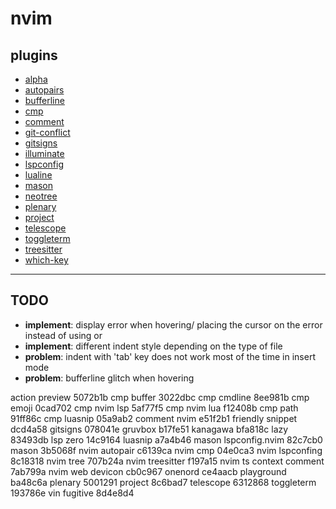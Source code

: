 # nvim


## plugins
- [alpha](https://github.com/goolord/alpha-nvim)
- [autopairs](https://github.com/windwp/nvim-autopairs)
- [bufferline](https://github.com/akinsho/bufferline.nvim)
- [cmp](https://github.com/hrsh7th/nvim-cmp)
- [comment](https://github.com/numToStr/Comment.nvim)
- [git-conflict](https://github.com/akinsho/git-conflict.nvim)
- [gitsigns](https://github.com/lewis6991/gitsigns.nvim)
- [illuminate](https://github.com/RRethy/vim-illuminate)
- [lspconfig](https://github.com/neovim/nvim-lspconfig)
- [lualine](https://github.com/nvim-lualine/lualine.nvim)
- [mason](https://github.com/williamboman/mason.nvim)
- [neotree](https://github.com/nvim-neo-tree/neo-tree.nvim)
- [plenary](https://github.com/nvim-lua/plenary.nvim)
- [project](https://github.com/ahmedkhalf/project.nvim)
- [telescope](https://github.com/nvim-telescope/telescope.nvim)
- [toggleterm](https://github.com/akinsho/toggleterm.nvim)
- [treesitter](https://github.com/nvim-treesitter/nvim-treesitter)
- [which-key](https://github.com/folke/which-key.nvim)

***
## TODO
- __implement__: display error when hovering/ placing the cursor on the error instead of using <g-l> or <K>
- __implement__: different indent style depending on the type of file
- __problem__: indent with 'tab' key does not work most of the time in insert mode
- __problem__: bufferline glitch when hovering


action preview 5072b1b
cmp buffer 3022dbc
cmp cmdline 8ee981b
cmp emoji 0cad702
cmp nvim lsp 5af77f5
cmp nvim lua f12408b
cmp path 91ff86c
cmp luasnip 05a9ab2
comment nvim e51f2b1
friendly snippet dcd4a58
gitsigns 078041e
gruvbox b17fe51
kanagawa bfa818c
lazy 83493db
lsp zero 14c9164
luasnip a7a4b46
mason lspconfig.nvim 82c7cb0
mason 3b5068f
nvim autopair c6139ca
nvim cmp 04e0ca3
nvim lspconfing 8c18318
nvim tree 707b24a
nvim treesitter f197a15
nvim ts context comment 7ab799a
nvim web devicon cb0c967
onenord ce4aacb
playground ba48c6a
plenary 5001291
project 8c6bad7
telescope 6312868
toggleterm 193786e
vin fugitive 8d4e8d4
